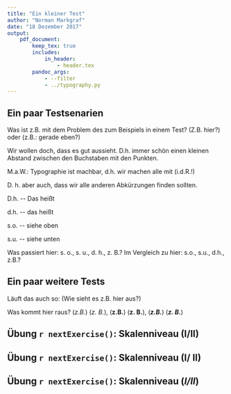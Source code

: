 ```yaml
---
title: "Ein kleiner Test"
author: "Norman Markgraf"
date: "18 Dezember 2017"
output: 
    pdf_document:
        keep_tex: true
        includes:
            in_header: 
                - header.tex
        pandoc_args:
            - --filter
            - ../typography.py
---
```


## Ein paar Testsenarien

Was ist z.B. mit dem Problem des zum Beispiels in einem Test? (Z.B. hier?) oder (z.B.: gerade eben?)

Wir wollen doch, dass es gut aussieht. D.h. immer schön einen kleinen Abstand zwischen den Buchstaben mit den Punkten. 

M.a.W.: Typographie ist machbar, d.h. wir machen alle mit (i.d.R.!)

D. h. aber auch, dass wir alle anderen Abkürzungen finden sollten.

D.h. -- Das heißt

d.h. -- das heißt

s.o. -- siehe oben

s.u. -- siehe unten

Was passiert hier: s. o.,  s. u.,  d. h.,  z. B.?
Im Vergleich zu hier: s.o., s.u., d.h., z.B.?

## Ein paar weitere Tests

Läuft das auch so: (Wie sieht es z.B. hier aus?)

Was kommt hier raus? (*z.B.*) (*z. B.*), (**z.B.**) (**z. B.**), (***z.B.***) (***z. B.***)


## Übung `r nextExercise()`: Skalenniveau (I/II)


## Übung `r nextExercise()`: Skalenniveau (I/ II)

## Übung `r nextExercise()`: Skalenniveau (*I/II*)
